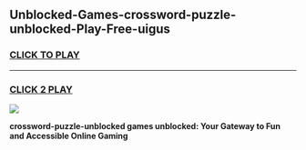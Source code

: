 
## Unblocked-Games-crossword-puzzle-unblocked-Play-Free-uigus
<h3>
<a href="https://premium76.site?title=crossword-puzzle-unblocked&ref=18A1">CLICK TO PLAY</a></h3>
<hr>

<h3>
<a href="https://premium76.site?title=crossword-puzzle-unblocked&ref=18A1">CLICK 2 PLAY</a>
  
</h3>

<a href="https://premium76.site?title=crossword-puzzle-unblocked&ref=18A1"><img src="https://clearcache.store/games.png"></a>


**crossword-puzzle-unblocked games unblocked: Your Gateway to Fun and Accessible Online Gaming**
